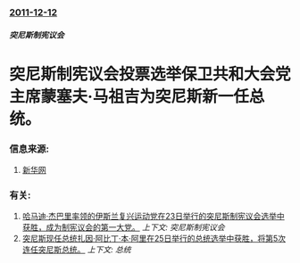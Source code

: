 ### [2011-12-12](/news/2011/12/12/index.md)

##### 突尼斯制宪议会
# 突尼斯制宪议会投票选举保卫共和大会党主席蒙塞夫·马祖吉为突尼斯新一任总统。




### 信息来源:

1. [新华网](http://news.xinhuanet.com/world/2011-12/13/c_122412247.htm)

### 有关:

1. [哈马迪·杰巴里率领的伊斯兰复兴运动党在23日举行的突尼斯制宪议会选举中获胜，成为制宪议会的第一大党。](/news/2011/10/27/哈马迪-杰巴里率领的伊斯兰复兴运动党在23日举行的突尼斯制宪议会选举中获胜-成为制宪议会的第一大党.md) _上下文: 突尼斯制宪议会_
2. [ 突尼斯现任总统扎因·阿比丁·本·阿里在25日举行的总统选举中获胜，将第5次连任突尼斯总统。](/news/2009/10/26/突尼斯现任总统扎因-阿比丁-本-阿里在25日举行的总统选举中获胜-将第5次连任突尼斯总统.md) _上下文: 总统_
